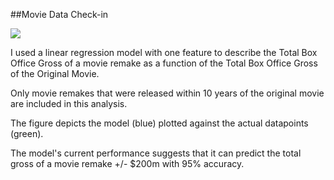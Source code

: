 ##Movie Data Check-in 

![](./img/figure_1.png)

I used a linear regression model with one feature to describe the Total Box Office Gross of a movie remake as a function of the Total Box Office Gross of the Original Movie. 

Only movie remakes that were released within 10 years of the original movie are included in this analysis.

The figure depicts the model (blue) plotted against the actual datapoints (green).

The model's current performance suggests that it can predict the total gross of a movie remake +/- $200m with 95% accuracy.
